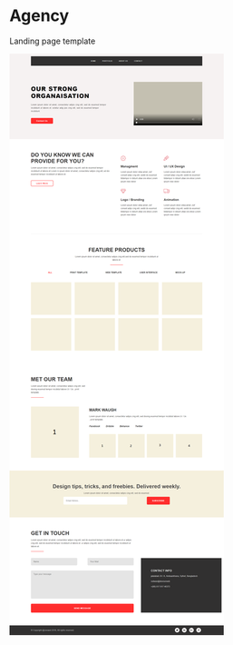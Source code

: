 # Agency
Landing page template

![Иллюстрация к проекту](https://github.com/alampiler/Agency/blob/master/app/img/template.png)